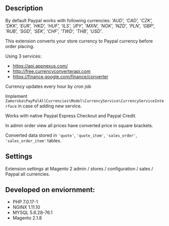 ## Description

By default Paypal works with following currencies: _'AUD', 'CAD', 'CZK', 'DKK', 'EUR', 'HKD', 'HUF', 'ILS', 'JPY', 
'MXN', 'NOK', 'NZD', 'PLN', 'GBP', 'RUB', 'SGD', 'SEK', 'CHF', 'TWD', 'THB', 'USD'_.

This extension converts your store currency to Paypal currency before order placing.

Using 3 services:
 - https://api.appnexus.com/
 - http://free.currencyconverterapi.com
 - https://finance.google.com/finance/converter

Currency updates every hour by cron job

Implement `Zamoroka\PayPalAllCurrencies\Model\CurrencyService\CurrencyServiceInterface` in case of adding new service.

Works with native Paypal Express Checkout and Paypal Credit.

In admin order view all prices have converted price in square brackets.

Converted data stored in `'quote'`, `'quote_item'`, `'sales_order'`, `'sales_order_item'` tables.

## Settings

Extension settings at Magento 2 admin / stores / configuration / sales / Paypal all currencies.

## Developed on enviornment:

 - PHP 7.0.17-1
 - NGINX 1.11.10
 - MYSQL 5.6.28-76.1
 - Magento 2.1.8
